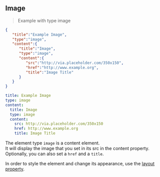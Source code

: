 ## Image

> Example with type image

```json
{
   "title":"Example Image",
   "type":"image",
   "content":{
      "title":"Image",
      "type":"image",
      "content":{
         "src":"http://via.placeholder.com/350x150",
         "href":"http://www.example.org",
         "title":"Image Title"
      }
   }
}
```
```yaml
title: Example Image
type: image
content:
  title: Image
  type: image
  content:
    src: http://via.placeholder.com/350x150
    href: http://www.example.org
    title: Image Title
```

The element type `image` is a content element.  
It will display the image that you set in its src in the content property. Optionally, you can also set a `href` and a `title`.
  
In order to style the element and change its appearance, use the [layout property](#elements-layout).